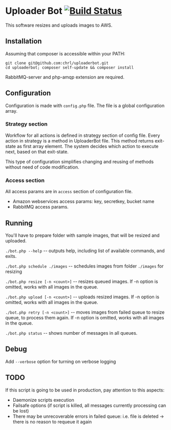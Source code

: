 # Uploader Bot [![Build Status](https://travis-ci.org/chrl/uploaderbot.svg?branch=testing)](https://travis-ci.org/chrl/uploaderbot)

This software resizes and uploads images to AWS.

## Installation

Assuming that composer is accessible within your PATH:

    git clone git@github.com:chrl/uploaderbot.git
    cd uploaderbot; composer self-update && composer install

RabbitMQ-server and php-amqp extension are required.

## Configuration

Configuration is made with `config.php` file. The file is a global
configuration array. 

### Strategy section

Workflow for all actions is defined in strategy section of config file.
Every action in strategy is a method in UploaderBot file. This method returns exit-state as first array element.
The system decides which action to execute next, based on that exit-state.

This type of configuration simplifies changing and reusing of methods without need of code modification.

### Access section

All access params are in `access` section of configuration file. 

* Amazon webservices access params: key, secretkey, bucket name
* RabbitMQ access params.

## Running

You'll have to prepare folder with sample images, that will be resized and uploaded.

`./bot.php --help` -- outputs help, including list of available commands, and exits.

`./bot.php schedule ./images` -- schedules images from folder `./images` for resizing

`./bot.php resize [-n <count>]` -- resizes queued images. If -n option is omitted, works with all images in the queue.

`./bot.php upload [-n <count>]` -- uploads resized images. If -n option is omitted, works with all images in the queue.

`./bot.php retry [-n <count>]` -- moves images from failed queue to resize queue, to process them again. If -n option is omitted, works with all images in the queue.

`./bot.php status` -- shows number of messages in all queues.

## Debug

Add `--verbose` option for turning on verbose logging

## TODO

If this script is going to be used in production, pay attention to this aspects:

* Daemonize scripts execution
* Failsafe options (if script is killed, all messages currently processing can be lost)
* There may be unrecoverable errors in failed queue: i.e. file is deleted -> there is no reason to requeue it again
